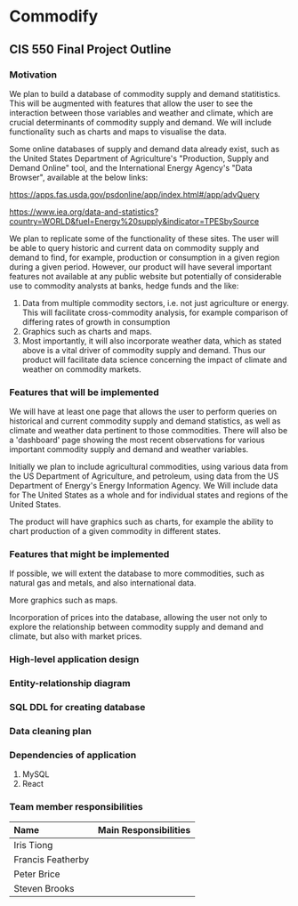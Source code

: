 # Commodify

## CIS 550 Final Project Outline

### Motivation

We plan to build a database of commodity supply and demand statitistics. This will be augmented with features that allow the user to see the interaction between those variables and weather and climate, which are crucial determinants of commodity supply and demand. We will include functionality such as charts and maps to visualise the data.

Some online databases of supply and demand data already exist, such as the United States Department of Agriculture's "Production, Supply and Demand Online" tool, and the International Energy Agency's "Data Browser", available at the below links:

https://apps.fas.usda.gov/psdonline/app/index.html#/app/advQuery

https://www.iea.org/data-and-statistics?country=WORLD&fuel=Energy%20supply&indicator=TPESbySource

We plan to replicate some of the functionality of these sites. The user will be able to query historic and current data on commodity supply and demand to find, for example, production or consumption in a given region during a given period. However, our product will have several important features not available at any public website but potentially of considerable use to commodity analysts at banks, hedge funds and the like:

1. Data from multiple commodity sectors, i.e. not just agriculture or energy. This will facilitate cross-commodity analysis, for example comparison of differing rates of growth in consumption
2. Graphics such as charts and maps.
3. Most importantly, it will also incorporate weather data, which as stated above is a vital driver of commodity supply and demand. Thus our product will facilitate data science concerning the impact of climate and weather on commodity markets.

### Features that will be implemented

We will have at least one page that allows the user to perform queries on historical and current commodity supply and demand statistics, as well as climate and weather data pertinent to those commodities. There will also be a 'dashboard' page showing the most recent observations for various important commodity supply and demand and weather variables.

Initially we plan to include agricultural commodities, using various data from the US Department of Agriculture, and petroleum, using data from the US Department of Energy's Energy Information Agency. We Will include data for The United States as a whole and for individual states and regions of the United States.

The product will have graphics such as charts, for example the ability to chart production of a given commodity in different states.

### Features that might be implemented

If possible, we will extent the database to more commodities, such as natural gas and metals, and also international data.

More graphics such as maps.

Incorporation of prices into the database, allowing the user not only to explore the relationship between commodity supply and demand and climate, but also with market prices.

### High-level application design

### Entity-relationship diagram

### SQL DDL for creating database

### Data cleaning plan

### Dependencies of application

1. MySQL
2. React

### Team member responsibilities

|       Name       | Main Responsibilities |
|:-----------------|:----------------------|
|Iris Tiong        |                       |
|Francis Featherby |                       |
|Peter Brice       |                       |
|Steven Brooks     |                       |

